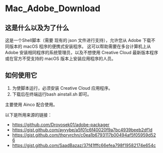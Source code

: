 # Mac_Adobe_Download

## 这是什么以及为了什么

这是一个Shell脚本（需要 现有的 json 文件进行支持），允许您从 Adobe 下载不同版本的 macOS 程序的便携式安装程序。 这可以帮助需要在多台计算机上从 Adobe 安装相同程序的系统管理员，以及不想使用 Creative Cloud 最新版本程序或在官方不受支持的 macOS 版本上安装应用程序的人员。

## 如何使用它

1. 为使脚本运行，必须安装 Creative Cloud 应用程序。
2. 下载后在终端运行bash ainstall.sh 即可。

主要使用 Ainco 配合使用。

以下是所用来源的链接：
- https://github.com/Drovosek01/adobe-packager
- https://gist.github.com/ayyybe/a5f01c6f40020f9a7bc4939beeb2df1d
- https://gist.github.com/thpryrchn/c0ea1b6793117b00494af5f05959d526
- https://gist.github.com/SaadBazaz/37f41fffc66efea798f19582174e654c
